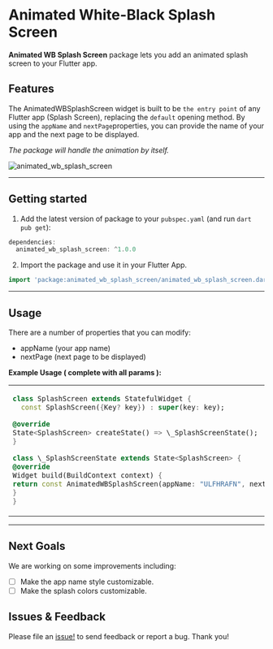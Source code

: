 <!--
This README describes the package. If you publish this package to pub.dev,
this README's contents appear on the landing page for your package.

For information about how to write a good package README, see the guide for
[writing package pages](https://dart.dev/guides/libraries/writing-package-pages).

For general information about developing packages, see the Dart guide for
[creating packages](https://dart.dev/guides/libraries/create-library-packages)
and the Flutter guide for
[developing packages and plugins](https://flutter.dev/developing-packages).
-->

# Animated White-Black Splash Screen

**Animated WB Splash Screen** package lets you add an animated splash screen to your Flutter app.

## Features

The AnimatedWBSplashScreen widget is built to be `the entry point` of any Flutter app (Splash Screen), replacing the `default` opening method. By using the `appName` and `nextPage`properties, you can provide the name of your app and the next page to be displayed.

_The package will handle the animation by itself._

![animated_wb_splash_screen](https://user-images.githubusercontent.com/68671238/161435143-10be1c55-ad15-4fef-a34f-4c7997ae1eb1.png)

<hr>

## Getting started

1. Add the latest version of package to your `pubspec.yaml` (and run `dart pub get`):

```dart
dependencies:
  animated_wb_splash_screen: ^1.0.0
```

2. Import the package and use it in your Flutter App.

```dart
import 'package:animated_wb_splash_screen/animated_wb_splash_screen.dart';
```

<hr>

## Usage

There are a number of properties that you can modify:

- appName (your app name)
- nextPage (next page to be displayed)

**Example Usage ( complete with all params ):**

<table>
 <tr>
 <td>
      
```dart
class SplashScreen extends StatefulWidget {
  const SplashScreen({Key? key}) : super(key: key);

@override
State<SplashScreen> createState() => \_SplashScreenState();
}

class \_SplashScreenState extends State<SplashScreen> {
@override
Widget build(BuildContext context) {
return const AnimatedWBSplashScreen(appName: "ULFHRAFN", nextPage: NextPage());
}
}

```
   </td>
   <td>
     Here's what it looks like:

<hr>


https://user-images.githubusercontent.com/68671238/161436024-0adc8f7e-34d8-4163-a6f0-ea6349267666.mp4


   </td>
  </tr>
  </table>
<hr>

## Next Goals
We are working on some improvements including:

- [ ] Make the app name style customizable.
- [ ] Make the splash colors customizable.

## Issues & Feedback
Please file an [issue!](https://github.com/aliMissaoui/Flutter-Package-Animated-WB-Splash-Screen/issues) to send feedback or report a bug. Thank you!

```
